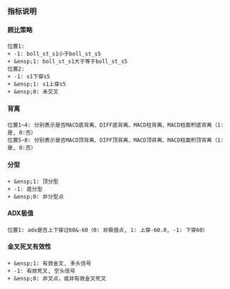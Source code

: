 ### 指标说明
#### 顾比策略
```
位置1: 
+ -1: boll_st_s1小于boll_st_s5
+ &ensp;1: boll_st_s1大于等于boll_st_s5
位置2: 
+ -1: s1下穿s5
+ &ensp;1: s1上穿s5
+ &ensp;0: 未交叉
```

#### 背离
```
位置1~4: 分别表示是否MACD底背离、DIFF底背离、MACD柱背离、MACD柱面积底背离（1: 是, 0:否）
位置5~8: 分别表示是否MACD顶背离、DIFF顶背离、MACD顶背离、MACD柱面积顶背离（1: 是, 0:否）
```

#### 分型
```
+ &ensp;1: 顶分型
+ -1: 底分型
+ &ensp;0: 非分型点
```

#### ADX极值
```
位置1: adx是否上下穿过60&-60（0: 非极值点, 1: 上穿-60.0, -1: 下穿60）
```

#### 金叉死叉有效性
```
+ &ensp;1: 有效金叉, 多头信号
+ -1: 有效死叉, 空头信号
+ &ensp;0: 非叉点，或非有效金叉死叉
```
